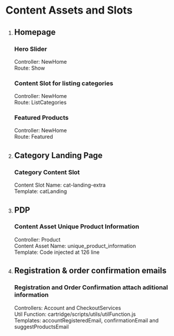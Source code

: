 # Content Assets and Slots

1. ## Homepage  

    ### Hero Slider  
    Controller: NewHome  
    Route: Show  

    ### Content Slot for listing categories  
    Controller: NewHome  
    Route: ListCategories  

    ### Featured Products  
    Controller: NewHome  
    Route: Featured  

2. ## Category Landing Page  

    ### Category Content Slot  
    Content Slot Name: cat-landing-extra  
    Template: catLanding  

3. ## PDP  

    ### Content Asset Unique Product Information  
    Controller: Product  
    Content Asset Name: unique_product_information  
    Template: Code injected at 126 line  

4. ## Registration & order confirmation emails  

    ### Registration and Order Confirmation attach aditional information  
    Controllers: Account and CheckoutServices  
    Util Function: cartridge/scripts/utils/utilFunction.js  
    Templates: accountRegisteredEmail, confirmationEmail and suggestProductsEmail  
